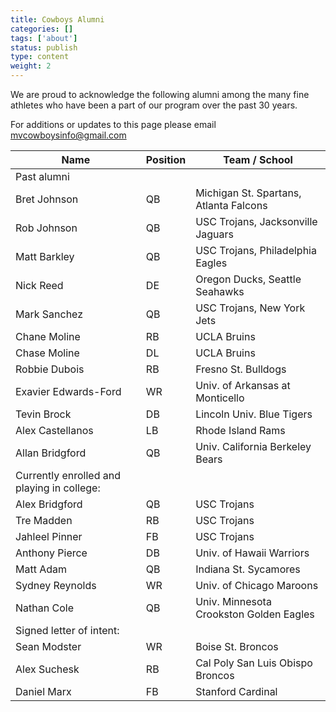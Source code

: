 ```yaml
---
title: Cowboys Alumni
categories: []
tags: ['about']
status: publish
type: content
weight: 2
---
```

We are proud to acknowledge the following alumni among the many fine athletes who have been a part of our program over the past 30 years.

For additions or updates to this page please email mvcowboysinfo@gmail.com

| Name | Position | Team / School |
| --- | --- | --- |
| Past alumni |
| Bret Johnson | QB | Michigan St. Spartans, Atlanta Falcons |
| Rob Johnson | QB | USC Trojans, Jacksonville Jaguars |
| Matt Barkley | QB | USC Trojans, Philadelphia Eagles |
| Nick Reed | DE | Oregon Ducks, Seattle Seahawks |
| Mark Sanchez | QB | USC Trojans, New York Jets |
| Chane Moline | RB | UCLA Bruins |
| Chase Moline | DL | UCLA Bruins |
| Robbie Dubois | RB | Fresno St. Bulldogs |
| Exavier Edwards-Ford | WR | Univ. of Arkansas at Monticello |
| Tevin Brock | DB | Lincoln Univ. Blue Tigers |
| Alex Castellanos | LB | Rhode Island Rams |
| Allan Bridgford | QB | Univ. California Berkeley Bears |
| Currently enrolled and playing in college: |
| Alex Bridgford | QB | USC Trojans |
| Tre Madden | RB | USC Trojans |
| Jahleel Pinner | FB | USC Trojans |
| Anthony Pierce | DB | Univ. of Hawaii Warriors |
| Matt Adam | QB | Indiana St. Sycamores |
| Sydney Reynolds | WR | Univ. of Chicago Maroons |
| Nathan Cole | QB | Univ. Minnesota Crookston Golden Eagles |
| Signed letter of intent: |
| Sean Modster | WR | Boise St. Broncos |
| Alex Suchesk | RB | Cal Poly San Luis Obispo Broncos |
| Daniel Marx | FB | Stanford Cardinal |

